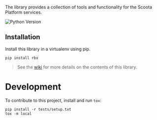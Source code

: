 The library provides a collection of tools and functionality for the Scoota Platform services.

![Python Version](https://img.shields.io/pypi/pyversions/rbx.svg)

## Installation

Install this library in a virtualenv using pip.

```
pip install rbx
```

> See the [wiki](https://github.com/rockabox/rbx/wiki) for more details on the contents of this library.

# Development

To contribute to this project, install and run `tox`:

```
pip install -r tests/setup.txt
tox -m local
```
